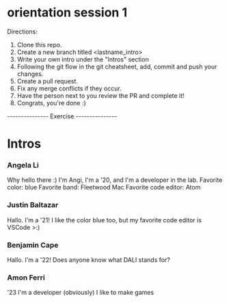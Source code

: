 # orientation session 1
Directions:

1. Clone this repo.
3. Create a new branch titled <lastname_intro>
4. Write your own intro under the "Intros" section
5. Following the git flow in the git cheatsheet, add, commit and push your changes.
6. Create a pull request.
7. Fix any merge conflicts if they occur.
8. Have the person next to you review the PR and complete it!
9. Congrats, you're done :)


--------------- Exercise ---------------
# Intros

### Angela Li
Why hello there :)
I'm Angi, I'm a '20, and I'm a developer in the lab.
Favorite color: blue
Favorite band: Fleetwood Mac
Favorite code editor: Atom

### Justin Baltazar
Hallo. I'm a '21!
I like the color blue too, but my favorite code editor is VSCode >:)


### Benjamin Cape
Hallo. I'm a '22!
Does anyone know what DALI stands for?

### Amon Ferri
'23
I'm a developer (obviously)
I like to make games
